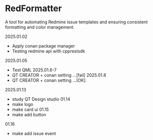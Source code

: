 # RedFormatter
A tool for automating Redmine issue templates and ensuring consistent formatting and color management.

2025.01.02
- Apply conan package manager 
- Testing redmine api with cpprestsdk

2025.01.05
- Test QML
2025.01.6-7
- QT CREATOR + conan setting ...[fail]
2025.01.8
- QT CREATOR + conan setting ...[OK].
 
2025.01.13
- study QT Design studio
01.14
- make logo
- make card ui
01.15
- make add button

01.16
- make add issue event
